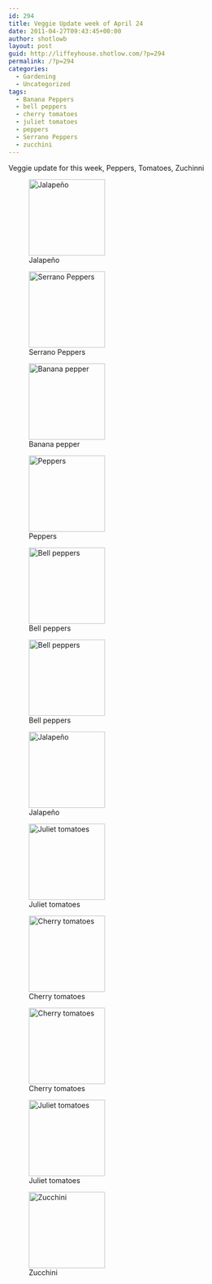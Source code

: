 ```yaml
---
id: 294
title: Veggie Update week of April 24
date: 2011-04-27T09:43:45+00:00
author: shotlowb
layout: post
guid: http://liffeyhouse.shotlow.com/?p=294
permalink: /?p=294
categories:
  - Gardening
  - Uncategorized
tags:
  - Banana Peppers
  - bell peppers
  - cherry tomatoes
  - juliet tomatoes
  - peppers
  - Serrano Peppers
  - zucchini
---
```

Veggie update for this week, Peppers, Tomatoes, Zuchinni

<div id='gallery-5' class='gallery galleryid-294 gallery-columns-3 gallery-size-thumbnail'>
  <figure class='gallery-item'> 
  
  <div class='gallery-icon landscape'>
    <a href='http://localhost:4567/wp-content/uploads/2011/04/P4270181-e1303910017638.jpg'><img width="150" height="150" src="http://localhost:4567/wp-content/uploads/2011/04/P4270181-e1303910017638-150x150.jpg" class="attachment-thumbnail size-thumbnail" alt="Jalapeño" aria-describedby="gallery-5-290" srcset="http://localhost:4567/wp-content/uploads/2011/04/P4270181-e1303910017638-150x150.jpg 150w, http://localhost:4567/wp-content/uploads/2011/04/P4270181-e1303910017638-100x100.jpg 100w" sizes="100vw" /></a>
  </div><figcaption class='wp-caption-text gallery-caption' id='gallery-5-290'> Jalapeño </figcaption></figure><figure class='gallery-item'> 
  
  <div class='gallery-icon landscape'>
    <a href='http://localhost:4567/wp-content/uploads/2011/04/P4270185-e1303910078586.jpg'><img width="150" height="150" src="http://localhost:4567/wp-content/uploads/2011/04/P4270185-e1303910078586-150x150.jpg" class="attachment-thumbnail size-thumbnail" alt="Serrano Peppers" aria-describedby="gallery-5-286" srcset="http://localhost:4567/wp-content/uploads/2011/04/P4270185-e1303910078586-150x150.jpg 150w, http://localhost:4567/wp-content/uploads/2011/04/P4270185-e1303910078586-100x100.jpg 100w" sizes="100vw" /></a>
  </div><figcaption class='wp-caption-text gallery-caption' id='gallery-5-286'> Serrano Peppers </figcaption></figure><figure class='gallery-item'> 
  
  <div class='gallery-icon portrait'>
    <a href='http://localhost:4567/wp-content/uploads/2011/04/P4270186-e1303909982549.jpg'><img width="150" height="150" src="http://localhost:4567/wp-content/uploads/2011/04/P4270186-e1303909982549-150x150.jpg" class="attachment-thumbnail size-thumbnail" alt="Banana pepper" aria-describedby="gallery-5-285" srcset="http://localhost:4567/wp-content/uploads/2011/04/P4270186-e1303909982549-150x150.jpg 150w, http://localhost:4567/wp-content/uploads/2011/04/P4270186-e1303909982549-100x100.jpg 100w" sizes="100vw" /></a>
  </div><figcaption class='wp-caption-text gallery-caption' id='gallery-5-285'> Banana pepper </figcaption></figure><figure class='gallery-item'> 
  
  <div class='gallery-icon landscape'>
    <a href='http://localhost:4567/wp-content/uploads/2011/04/P4270187-e1303913989591.jpg'><img width="150" height="150" src="http://localhost:4567/wp-content/uploads/2011/04/P4270187-e1303913989591-150x150.jpg" class="attachment-thumbnail size-thumbnail" alt="Peppers" aria-describedby="gallery-5-284" srcset="http://localhost:4567/wp-content/uploads/2011/04/P4270187-e1303913989591-150x150.jpg 150w, http://localhost:4567/wp-content/uploads/2011/04/P4270187-e1303913989591-100x100.jpg 100w" sizes="100vw" /></a>
  </div><figcaption class='wp-caption-text gallery-caption' id='gallery-5-284'> Peppers </figcaption></figure><figure class='gallery-item'> 
  
  <div class='gallery-icon landscape'>
    <a href='http://localhost:4567/wp-content/uploads/2011/04/P4270188-e1303914109562.jpg'><img width="150" height="150" src="http://localhost:4567/wp-content/uploads/2011/04/P4270188-e1303914109562-150x150.jpg" class="attachment-thumbnail size-thumbnail" alt="Bell peppers" aria-describedby="gallery-5-283" srcset="http://localhost:4567/wp-content/uploads/2011/04/P4270188-e1303914109562-150x150.jpg 150w, http://localhost:4567/wp-content/uploads/2011/04/P4270188-e1303914109562-100x100.jpg 100w" sizes="100vw" /></a>
  </div><figcaption class='wp-caption-text gallery-caption' id='gallery-5-283'> Bell peppers </figcaption></figure><figure class='gallery-item'> 
  
  <div class='gallery-icon portrait'>
    <a href='http://localhost:4567/wp-content/uploads/2011/04/P4270190-e1303909911598.jpg'><img width="150" height="150" src="http://localhost:4567/wp-content/uploads/2011/04/P4270190-e1303909911598-150x150.jpg" class="attachment-thumbnail size-thumbnail" alt="Bell peppers" aria-describedby="gallery-5-281" srcset="http://localhost:4567/wp-content/uploads/2011/04/P4270190-e1303909911598-150x150.jpg 150w, http://localhost:4567/wp-content/uploads/2011/04/P4270190-e1303909911598-100x100.jpg 100w" sizes="100vw" /></a>
  </div><figcaption class='wp-caption-text gallery-caption' id='gallery-5-281'> Bell peppers </figcaption></figure><figure class='gallery-item'> 
  
  <div class='gallery-icon landscape'>
    <a href='http://localhost:4567/wp-content/uploads/2011/04/P4270191-e1303913585182.jpg'><img width="150" height="150" src="http://localhost:4567/wp-content/uploads/2011/04/P4270191-e1303913585182-150x150.jpg" class="attachment-thumbnail size-thumbnail" alt="Jalapeño" aria-describedby="gallery-5-280" srcset="http://localhost:4567/wp-content/uploads/2011/04/P4270191-e1303913585182-150x150.jpg 150w, http://localhost:4567/wp-content/uploads/2011/04/P4270191-e1303913585182-100x100.jpg 100w" sizes="100vw" /></a>
  </div><figcaption class='wp-caption-text gallery-caption' id='gallery-5-280'> Jalapeño </figcaption></figure><figure class='gallery-item'> 
  
  <div class='gallery-icon landscape'>
    <a href='http://localhost:4567/wp-content/uploads/2011/04/P4270182-e1303910031724.jpg'><img width="150" height="150" src="http://localhost:4567/wp-content/uploads/2011/04/P4270182-e1303910031724-150x150.jpg" class="attachment-thumbnail size-thumbnail" alt="Juliet tomatoes" aria-describedby="gallery-5-289" srcset="http://localhost:4567/wp-content/uploads/2011/04/P4270182-e1303910031724-150x150.jpg 150w, http://localhost:4567/wp-content/uploads/2011/04/P4270182-e1303910031724-100x100.jpg 100w" sizes="100vw" /></a>
  </div><figcaption class='wp-caption-text gallery-caption' id='gallery-5-289'> Juliet tomatoes </figcaption></figure><figure class='gallery-item'> 
  
  <div class='gallery-icon landscape'>
    <a href='http://localhost:4567/wp-content/uploads/2011/04/P4270183-e1303910046621.jpg'><img width="150" height="150" src="http://localhost:4567/wp-content/uploads/2011/04/P4270183-e1303910046621-150x150.jpg" class="attachment-thumbnail size-thumbnail" alt="Cherry tomatoes" aria-describedby="gallery-5-288" srcset="http://localhost:4567/wp-content/uploads/2011/04/P4270183-e1303910046621-150x150.jpg 150w, http://localhost:4567/wp-content/uploads/2011/04/P4270183-e1303910046621-100x100.jpg 100w" sizes="100vw" /></a>
  </div><figcaption class='wp-caption-text gallery-caption' id='gallery-5-288'> Cherry tomatoes </figcaption></figure><figure class='gallery-item'> 
  
  <div class='gallery-icon landscape'>
    <a href='http://localhost:4567/wp-content/uploads/2011/04/P4270184-e1303910064216.jpg'><img width="150" height="150" src="http://localhost:4567/wp-content/uploads/2011/04/P4270184-e1303910064216-150x150.jpg" class="attachment-thumbnail size-thumbnail" alt="Cherry tomatoes" aria-describedby="gallery-5-287" srcset="http://localhost:4567/wp-content/uploads/2011/04/P4270184-e1303910064216-150x150.jpg 150w, http://localhost:4567/wp-content/uploads/2011/04/P4270184-e1303910064216-100x100.jpg 100w" sizes="100vw" /></a>
  </div><figcaption class='wp-caption-text gallery-caption' id='gallery-5-287'> Cherry tomatoes </figcaption></figure><figure class='gallery-item'> 
  
  <div class='gallery-icon landscape'>
    <a href='http://localhost:4567/wp-content/uploads/2011/04/P4270189-e1303914236532.jpg'><img width="150" height="150" src="http://localhost:4567/wp-content/uploads/2011/04/P4270189-e1303914236532-150x150.jpg" class="attachment-thumbnail size-thumbnail" alt="Juliet tomatoes" aria-describedby="gallery-5-282" srcset="http://localhost:4567/wp-content/uploads/2011/04/P4270189-e1303914236532-150x150.jpg 150w, http://localhost:4567/wp-content/uploads/2011/04/P4270189-e1303914236532-100x100.jpg 100w" sizes="100vw" /></a>
  </div><figcaption class='wp-caption-text gallery-caption' id='gallery-5-282'> Juliet tomatoes </figcaption></figure><figure class='gallery-item'> 
  
  <div class='gallery-icon landscape'>
    <a href='http://localhost:4567/wp-content/uploads/2011/04/P4270193-e1303909652265.jpg'><img width="150" height="150" src="http://localhost:4567/wp-content/uploads/2011/04/P4270193-e1303909652265-150x150.jpg" class="attachment-thumbnail size-thumbnail" alt="Zucchini" aria-describedby="gallery-5-278" srcset="http://localhost:4567/wp-content/uploads/2011/04/P4270193-e1303909652265-150x150.jpg 150w, http://localhost:4567/wp-content/uploads/2011/04/P4270193-e1303909652265-100x100.jpg 100w" sizes="100vw" /></a>
  </div><figcaption class='wp-caption-text gallery-caption' id='gallery-5-278'> Zucchini </figcaption></figure>
</div>